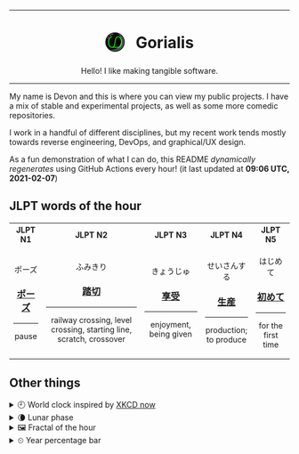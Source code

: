 ***

<h1 align="center">
<sub>
    <img src="readme/resources/avatar.png" height="36">
</sub>
&nbsp;
Gorialis
</h1>
<p align="center">
Hello! I like making tangible software.
</p>

***

My name is Devon and this is where you can view my public projects. I have a mix of stable and experimental projects, as well as some more comedic repositories.

I work in a handful of different disciplines, but my recent work tends mostly towards reverse engineering, DevOps, and graphical/UX design.

As a fun demonstration of what I can do, this README *dynamically regenerates* using GitHub Actions every hour! (it last updated at **09:06 UTC, 2021-02-07**)

<h2>JLPT words of the hour</h2>
<table>
    <tr>
        <th>JLPT N1</th>
        <th>JLPT N2</th>
        <th>JLPT N3</th>
        <th>JLPT N4</th>
        <th>JLPT N5</th>
    </tr>
    <tr>
        <td>
            <p align="center">ポーズ</p>
            <h3 align="center"><b><a href="https://jisho.org/search/%E3%83%9D%E3%83%BC%E3%82%BA">ポーズ</a></b></h3>
            <hr>
            <p align="center">pause</p>
        </td>
        <td>
            <p align="center">ふみきり</p>
            <h3 align="center"><b><a href="https://jisho.org/search/%E8%B8%8F%E5%88%87">踏切</a></b></h3>
            <hr>
            <p align="center">railway crossing,<wbr> level crossing,<wbr> starting line,<wbr> scratch,<wbr> crossover</p>
        </td>
        <td>
            <p align="center">きょうじゅ</p>
            <h3 align="center"><b><a href="https://jisho.org/search/%E4%BA%AB%E5%8F%97">享受</a></b></h3>
            <hr>
            <p align="center">enjoyment,<wbr> being given</p>
        </td>
        <td>
            <p align="center">せいさんする</p>
            <h3 align="center"><b><a href="https://jisho.org/search/%E7%94%9F%E7%94%A3">生産</a></b></h3>
            <hr>
            <p align="center">production;<br> to produce</p>
        </td>
        <td>
            <p align="center">はじめて</p>
            <h3 align="center"><b><a href="https://jisho.org/search/%E5%88%9D%E3%82%81%E3%81%A6">初めて</a></b></h3>
            <hr>
            <p align="center">for the first time</p>
        </td>
    </tr>
</table>

<h2>Other things</h2>
<details>
<summary>🕘  World clock inspired by <a href="https://xkcd.com/now">XKCD now</a></summary>

> <img src="generated/now.png" width="512">

</details>
<details>
<summary>🌘 Lunar phase</summary>

The moon is approximately 87.28% through its phase (Waning Crescent).

</details>
<details>
<summary>&#x1f5bc; Fractal of the hour</summary>

> <img src="generated/fractal.png" width="512">

</details>
<details>
<summary>&#x23f2; Year percentage bar</summary>
<pre><code>2021 [██▁▁▁▁▁▁▁▁▁▁▁▁▁▁▁▁▁▁] 10.24%</code></pre>
</details>
